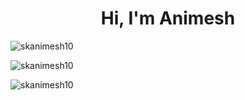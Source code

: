 <h1 align="center">Hi, I'm Animesh</h1>
<p align="left">
</p>

<p>
  <img src="https://github-readme-stats.vercel.app/api/top-langs?username=skanimesh10&show_icons=true&locale=en&layout=compact" alt="skanimesh10" />
</p>

<p>
  <img src="https://github-readme-stats.vercel.app/api?username=skanimesh10&show_icons=true&locale=en" alt="skanimesh10" />
</p>

<p>
  <img src="https://github-readme-streak-stats.herokuapp.com/?user=skanimesh10" alt="skanimesh10" />
</p>
